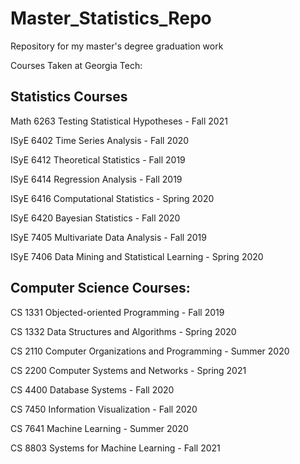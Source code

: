 # Master_Statistics_Repo

Repository for my master's degree graduation work

Courses Taken at Georgia Tech:

## Statistics Courses

Math 6263 Testing Statistical Hypotheses - Fall 2021

ISyE 6402 Time Series Analysis - Fall 2020

ISyE 6412 Theoretical Statistics - Fall 2019

ISyE 6414 Regression Analysis - Fall 2019

ISyE 6416 Computational Statistics - Spring 2020

ISyE 6420 Bayesian Statistics - Fall 2020

ISyE 7405 Multivariate Data Analysis - Fall 2019

ISyE 7406 Data Mining and Statistical Learning - Spring 2020

## Computer Science Courses:

CS 1331 Objected-oriented Programming - Fall 2019

CS 1332 Data Structures and Algorithms - Spring 2020

CS 2110 Computer Organizations and Programming - Summer 2020

CS 2200 Computer Systems and Networks - Spring 2021

CS 4400 Database Systems - Fall 2020

CS 7450 Information Visualization - Fall 2020

CS 7641 Machine Learning - Summer 2020

CS 8803 Systems for Machine Learning - Fall 2021
